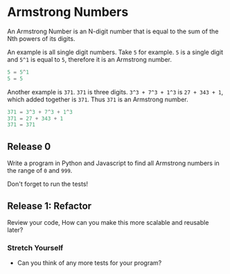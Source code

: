 # Armstrong Numbers

An Armstrong Number is an N-digit number that is equal to the sum of the Nth powers of its digits.

An example is all single digit numbers. Take `5` for example. `5` is a single digit and `5^1` is equal to `5`, therefore it is an Armstrong number.

```python
5 = 5^1
5 = 5
```

Another example is `371`. `371` is three digits. `3^3 + 7^3 + 1^3` is `27 + 343 + 1`, which added together is `371`. Thus `371` is an Armstrong number.

```javascript
371 = 3^3 + 7^3 + 1^3
371 = 27 + 343 + 1
371 = 371
```

## Release 0

Write a program in Python and Javascript to find all Armstrong numbers in the range of `0` and `999`.

Don't forget to run the tests!

## Release 1: Refactor

Review your code, How can you make this more scalable and reusable later?

### Stretch Yourself

- Can you think of any more tests for your program?
